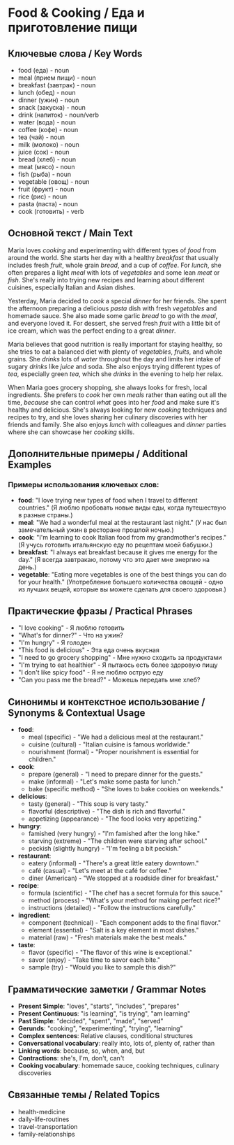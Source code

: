 # Food & Cooking / Еда и приготовление пищи

## Ключевые слова / Key Words
- food (еда) - noun
- meal (прием пищи) - noun
- breakfast (завтрак) - noun
- lunch (обед) - noun
- dinner (ужин) - noun
- snack (закуска) - noun
- drink (напиток) - noun/verb
- water (вода) - noun
- coffee (кофе) - noun
- tea (чай) - noun
- milk (молоко) - noun
- juice (сок) - noun
- bread (хлеб) - noun
- meat (мясо) - noun
- fish (рыба) - noun
- vegetable (овощ) - noun
- fruit (фрукт) - noun
- rice (рис) - noun
- pasta (паста) - noun
- cook (готовить) - verb

## Основной текст / Main Text

Maria loves *cooking* and experimenting with different types of *food* from around the world. She starts her day with a healthy *breakfast* that usually includes fresh *fruit*, whole grain *bread*, and a cup of *coffee*. For *lunch*, she often prepares a light *meal* with lots of *vegetables* and some lean *meat* or *fish*. She's really into trying new recipes and learning about different cuisines, especially Italian and Asian dishes.

Yesterday, Maria decided to *cook* a special *dinner* for her friends. She spent the afternoon preparing a delicious *pasta* dish with fresh *vegetables* and homemade sauce. She also made some garlic *bread* to go with the *meal*, and everyone loved it. For dessert, she served fresh *fruit* with a little bit of ice cream, which was the perfect ending to a great *dinner*.

Maria believes that good nutrition is really important for staying healthy, so she tries to eat a balanced diet with plenty of *vegetables*, *fruits*, and whole grains. She *drinks* lots of *water* throughout the day and limits her intake of sugary *drinks* like *juice* and soda. She also enjoys trying different types of *tea*, especially green *tea*, which she *drinks* in the evening to help her relax.

When Maria goes grocery shopping, she always looks for fresh, local ingredients. She prefers to *cook* her own *meals* rather than eating out all the time, *because* she can control *what* goes into her *food* and make sure it's healthy and delicious. She's always looking for new *cooking* techniques and recipes to try, and she loves sharing her culinary discoveries with her friends and family. She also enjoys *lunch* with colleagues and *dinner* parties where she can showcase her *cooking* skills.

## Дополнительные примеры / Additional Examples

### Примеры использования ключевых слов:
- **food**: "I love trying new types of food when I travel to different countries." (Я люблю пробовать новые виды еды, когда путешествую в разные страны.)
- **meal**: "We had a wonderful meal at the restaurant last night." (У нас был замечательный ужин в ресторане прошлой ночью.)
- **cook**: "I'm learning to cook Italian food from my grandmother's recipes." (Я учусь готовить итальянскую еду по рецептам моей бабушки.)
- **breakfast**: "I always eat breakfast because it gives me energy for the day." (Я всегда завтракаю, потому что это дает мне энергию на день.)
- **vegetable**: "Eating more vegetables is one of the best things you can do for your health." (Употребление большего количества овощей - одно из лучших вещей, которые вы можете сделать для своего здоровья.)

## Практические фразы / Practical Phrases

- "I love cooking" - Я люблю готовить
- "What's for dinner?" - Что на ужин?
- "I'm hungry" - Я голоден
- "This food is delicious" - Эта еда очень вкусная
- "I need to go grocery shopping" - Мне нужно сходить за продуктами
- "I'm trying to eat healthier" - Я пытаюсь есть более здоровую пищу
- "I don't like spicy food" - Я не люблю острую еду
- "Can you pass me the bread?" - Можешь передать мне хлеб?

## Синонимы и контекстное использование / Synonyms & Contextual Usage

- **food**: 
  - meal (specific) - "We had a delicious meal at the restaurant."
  - cuisine (cultural) - "Italian cuisine is famous worldwide."
  - nourishment (formal) - "Proper nourishment is essential for children."
- **cook**: 
  - prepare (general) - "I need to prepare dinner for the guests."
  - make (informal) - "Let's make some pasta for lunch."
  - bake (specific method) - "She loves to bake cookies on weekends."
- **delicious**: 
  - tasty (general) - "This soup is very tasty."
  - flavorful (descriptive) - "The dish is rich and flavorful."
  - appetizing (appearance) - "The food looks very appetizing."
- **hungry**: 
  - famished (very hungry) - "I'm famished after the long hike."
  - starving (extreme) - "The children were starving after school."
  - peckish (slightly hungry) - "I'm feeling a bit peckish."
- **restaurant**: 
  - eatery (informal) - "There's a great little eatery downtown."
  - café (casual) - "Let's meet at the café for coffee."
  - diner (American) - "We stopped at a roadside diner for breakfast."
- **recipe**: 
  - formula (scientific) - "The chef has a secret formula for this sauce."
  - method (process) - "What's your method for making perfect rice?"
  - instructions (detailed) - "Follow the instructions carefully."
- **ingredient**: 
  - component (technical) - "Each component adds to the final flavor."
  - element (essential) - "Salt is a key element in most dishes."
  - material (raw) - "Fresh materials make the best meals."
- **taste**: 
  - flavor (specific) - "The flavor of this wine is exceptional."
  - savor (enjoy) - "Take time to savor each bite."
  - sample (try) - "Would you like to sample this dish?"

## Грамматические заметки / Grammar Notes

- **Present Simple**: "loves", "starts", "includes", "prepares"
- **Present Continuous**: "is learning", "is trying", "am learning"
- **Past Simple**: "decided", "spent", "made", "served"
- **Gerunds**: "cooking", "experimenting", "trying", "learning"
- **Complex sentences**: Relative clauses, conditional structures
- **Conversational vocabulary**: really into, lots of, plenty of, rather than
- **Linking words**: because, so, when, and, but
- **Contractions**: she's, I'm, don't, can't
- **Cooking vocabulary**: homemade sauce, cooking techniques, culinary discoveries

## Связанные темы / Related Topics

- health-medicine
- daily-life-routines
- travel-transportation
- family-relationships

